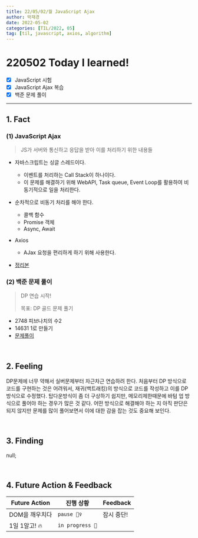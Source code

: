 ```yaml
---
title: 22/05/02/월 JavaScript Ajax 
author: 박재경
date: 2022-05-02
categories: [TIL/2022, 05]
tag: [til, javascript, axios, algorithm]
---
```


# 220502 Today I learned!

- [x] JavaScript 시험
- [x] JavaScript Ajax 복습
- [x] 백준 문제 풀이 

---

## 1. Fact 

### (1) JavaScript Ajax 

> JS가 서버와 통신하고 응답을 받아 이를 처리하기 위한 내용들

- 자바스크립트는 싱글 스레드이다.
  -  이벤트를 처리하는 Call Stack이 하나이다.
  - 이 문제를 해결하기 위해 WebAPI, Task queue, Event Loop를 활용하여 비동기적으로 일을 처리한다. 
- 순차적으로 비동기 처리를 해야 한다.
  - 콜백 함수 
  - Promise 객체
  - Async, Await 
- Axios
  - AJax 요청을 편리하게 하기 위해 사용한다.

- [정리본](https://github.com/JaeKP/Study/blob/master/web/JS/JavaScript_Ajax.md)



### (2) 백준 문제 풀이

> DP 연습 시작! 
>
> 목표: DP 골드 문제 풀기

- 2748 피브나치의 수2
- 14631 1로 만들기
- [문제풀이](https://github.com/JaeKP/Study/tree/master/algorithm/1%EC%9D%BC1%EC%95%8C%EA%B3%A0/05%EC%9B%94/0502) 

<br>

## 2. Feeling

DP문제에 너무 약해서 실버문제부터 차근차근 연습하려 한다. 처음부터 DP 방식으로 코드를 구현하는 것은 어려워서, 재귀(백트래킹)의 방식으로 코드를 작성하고 이를  DP방식으로 수정했다. 탑다운방식이 좀 더 구상하기 쉽지만, 메모리제한때문에 바텀 업 방식으로 풀어야 하는 경우가 많은 것 같다. 어떤 방식으로 해결해야 하는 지 아직 판단은 되지 않지만 문제를 많이 풀어보면서 이에 대한 감을 잡는 것도 중요해 보인다. 

<br>

## 3. Finding 

null;

<br>

## 4. Future Action & Feedback

| Future Action  | 진행 상황       | Feedback   |
| -------------- | --------------- | ---------- |
| DOM을 깨우치다 | `pause 🤦‍♀️`      | 잠시 중단! |
| 1일 1알고! 🔥   | `in progress 🚀` |            |

<br>
